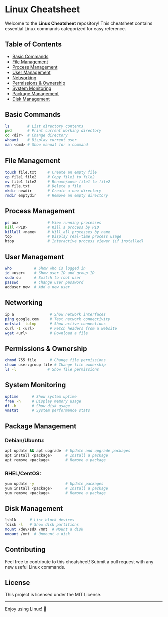 # Linux Cheatsheet

Welcome to the **Linux Cheatsheet** repository! This cheatsheet contains essential Linux commands categorized for easy reference.

## Table of Contents
- [Basic Commands](#basic-commands)
- [File Management](#file-management)
- [Process Management](#process-management)
- [User Management](#user-management)
- [Networking](#networking)
- [Permissions & Ownership](#permissions--ownership)
- [System Monitoring](#system-monitoring)
- [Package Management](#package-management)
- [Disk Management](#disk-management)

## Basic Commands
```sh
ls        # List directory contents
pwd       # Print current working directory
cd <dir>  # Change directory
whoami    # Display current user
man <cmd> # Show manual for a command
```

## File Management
```sh
touch file.txt     # Create an empty file
cp file1 file2     # Copy file1 to file2
mv file1 file2     # Rename/move file1 to file2
rm file.txt        # Delete a file
mkdir newdir       # Create a new directory
rmdir emptydir     # Remove an empty directory
```

## Process Management
```sh
ps aux             # View running processes
kill <PID>         # Kill a process by PID
killall <name>     # Kill all processes by name
top                # Display real-time process usage
htop               # Interactive process viewer (if installed)
```

## User Management
```sh
who          # Show who is logged in
id <user>    # Show user ID and group ID
sudo su      # Switch to root user
passwd       # Change user password
adduser new  # Add a new user
```

## Networking
```sh
ip a                # Show network interfaces
ping google.com     # Test network connectivity
netstat -tulnp      # Show active connections
curl -I <url>       # Fetch headers from a website
wget <url>          # Download a file
```

## Permissions & Ownership
```sh
chmod 755 file      # Change file permissions
chown user:group file # Change file ownership
ls -l              # Show file permissions
```

## System Monitoring
```sh
uptime      # Show system uptime
free -h     # Display memory usage
df -h       # Show disk usage
vmstat      # System performance stats
```

## Package Management
### Debian/Ubuntu:
```sh
apt update && apt upgrade  # Update and upgrade packages
apt install <package>      # Install a package
apt remove <package>       # Remove a package
```
### RHEL/CentOS:
```sh
yum update -y              # Update packages
yum install <package>      # Install a package
yum remove <package>       # Remove a package
```

## Disk Management
```sh
lsblk      # List block devices
fdisk -l   # Show disk partitions
mount /dev/sdX /mnt  # Mount a disk
umount /mnt  # Unmount a disk
```

## Contributing
Feel free to contribute to this cheatsheet! Submit a pull request with any new useful Linux commands.

## License
This project is licensed under the MIT License.

---
Enjoy using Linux! 🚀

